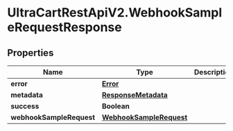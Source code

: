 # UltraCartRestApiV2.WebhookSampleRequestResponse

## Properties
Name | Type | Description | Notes
------------ | ------------- | ------------- | -------------
**error** | [**Error**](Error.md) |  | [optional] 
**metadata** | [**ResponseMetadata**](ResponseMetadata.md) |  | [optional] 
**success** | **Boolean** |  | [optional] 
**webhookSampleRequest** | [**WebhookSampleRequest**](WebhookSampleRequest.md) |  | [optional] 


